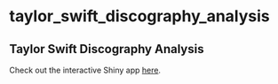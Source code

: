 # taylor_swift_discography_analysis
## Taylor Swift Discography Analysis

Check out the interactive Shiny app [here](https://ahtishamdilawar.shinyapps.io/taylor_swift_discography_analysis2/).